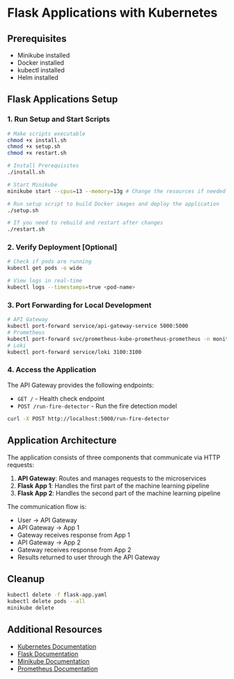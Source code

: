 # Flask Applications with Kubernetes

## Prerequisites
- Minikube installed
- Docker installed
- kubectl installed
- Helm installed

## Flask Applications Setup

### 1. Run Setup and Start Scripts
```bash
# Make scripts executable
chmod +x install.sh
chmod +x setup.sh
chmod +x restart.sh

# Install Prerequisites
./install.sh

# Start Minikube
minikube start --cpus=13 --memory=13g # Change the resources if needed by your machine

# Run setup script to build Docker images and deploy the application
./setup.sh

# If you need to rebuild and restart after changes
./restart.sh
```


### 2. Verify Deployment [Optional]
```bash
# Check if pods are running
kubectl get pods -o wide

# View logs in real-time
kubectl logs --timestamps=true <pod-name>
```

### 3. Port Forwarding for Local Development
```bash
# API Gateway
kubectl port-forward service/api-gateway-service 5000:5000
# Prometheus
kubectl port-forward svc/prometheus-kube-prometheus-prometheus -n monitoring 9090
# Loki
kubectl port-forward service/loki 3100:3100
```

### 4. Access the Application
The API Gateway provides the following endpoints:

- `GET /` - Health check endpoint
- `POST /run-fire-detector` - Run the fire detection model

```bash
curl -X POST http://localhost:5000/run-fire-detector
```

## Application Architecture

The application consists of three components that communicate via HTTP requests:

1. **API Gateway**: Routes and manages requests to the microservices
2. **Flask App 1**: Handles the first part of the machine learning pipeline
3. **Flask App 2**: Handles the second part of the machine learning pipeline

The communication flow is:
- User → API Gateway
- API Gateway → App 1
- Gateway receives response from App 1
- API Gateway → App 2
- Gateway receives response from App 2
- Results returned to user through the API Gateway

## Cleanup
```bash
kubectl delete -f flask-app.yaml
kubectl delete pods --all
minikube delete
```

## Additional Resources
- [Kubernetes Documentation](https://kubernetes.io/docs/)
- [Flask Documentation](https://flask.palletsprojects.com/)
- [Minikube Documentation](https://minikube.sigs.k8s.io/docs/)
- [Prometheus Documentation](https://prometheus.io/docs/)

